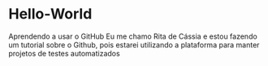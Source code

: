 # Hello-World
Aprendendo a usar o GitHub
Eu me chamo Rita de Cássia e estou fazendo um tutorial sobre o Github, pois estarei utilizando a plataforma para manter projetos de testes automatizados
